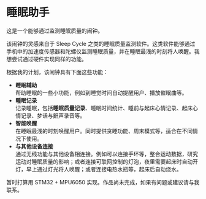 睡眠助手
============

这是一个能够通过监测睡眠质量的闹钟。

该闹钟的灵感来自于 Sleep Cycle 之类的睡眠质量监测软件。这类软件能够通过手机中的加速度传感器和陀螺仪监测睡眠质量，并在睡眠最浅的时刻将人唤醒。我想尝试通过硬件实现同样的功能。

根据我的计划，该闹钟具有下面这些功能：

* **睡眠辅助**</br>
帮助睡眠的一些小功能，例如到睡觉时间自动提醒用户、播放催眠曲等。
* **睡眠记录**</br>
记录睡眠，包括**睡眠质量记录**、睡眠时间统计、睡前与起床心情记录、起床心情记录、梦话与鼾声录音等。
* **智能唤醒**</br>
在睡眠最浅的时刻唤醒用户。同时提供贪睡功能、周末模式等，适合在不同情况下使用。
* **与其他设备连接**</br>
通过无线功能与其他设备相连接。例如可以连接手环等，整合运动数据，研究运动对睡眠质量的影响；或者连接可联网控制的灯泡，夜里需要起床时自动开灯，早上通过灯光将人唤醒；或者连接电热水瓶等，起床后自动烧水。

暂时打算用 STM32 + MPU6050 实现。作品尚未完成，如果有问题或建议请与我联系。